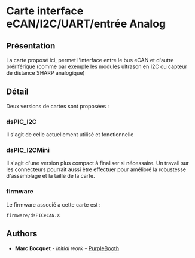 # Carte interface eCAN/I2C/UART/entrée Analog

## Présentation

La carte proposé ici, permet l'interface entre le bus eCAN et d'autre prériférique (comme par exemple les modules ultrason en I2C ou capteur de distance SHARP analogique)

## Détail

Deux versions de cartes sont proposées : 

### dsPIC_I2C

Il s'agit de celle actuellement utilisé et fonctionnelle

### dsPIC_I2CMini

Il s'agit d'une version plus compact à finaliser si nécessaire.
Un travail sur les connecteurs pourrait aussi être effectuer pour amélioré la robustesse d'assemblage et la taille de la carte.


### firmware

Le firmware associé a cette carte est :

```
firmware/dsPICeCAN.X
```

## Authors

* **Marc Bocquet** - *Initial work* - [PurpleBooth](https://github.com/marc0bill)